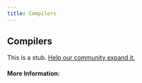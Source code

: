 ```yaml
---
title: Compilers
---
```


## Compilers

This is a stub. [Help our community expand it.](https://github.com/freeCodeCamp/guide-articles/tree/master/articles/Computer-Science/Compilers/index.md)

<!-- The article goes here, in GitHub-flavored Markdown. Feel free to add YouTube videos, images, and CodePen/JSBin embeds  -->

#### More Information:
<!-- Please add any articles you think might be helpful to read before writing the article -->


